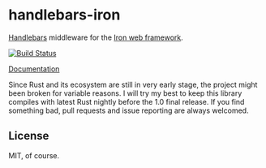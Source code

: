 handlebars-iron
===============

[Handlebars](https://github.com/sunng87/handlebars-rust) middleware
for the [Iron web framework](http://ironframework.io).

[![Build
Status](https://travis-ci.org/sunng87/handlebars-iron.svg)](https://travis-ci.org/sunng87/handlebars-iron)

[Documentation](https://sunng.info/handlebars-iron/)

Since Rust and its ecosystem are still in very early stage, the
project might been broken for variable reasons. I will try my best to
keep this library compiles with latest Rust nightly before the 1.0
final release. If you find something bad, pull requests and issue reporting
are always welcomed.

## License

MIT, of course.
